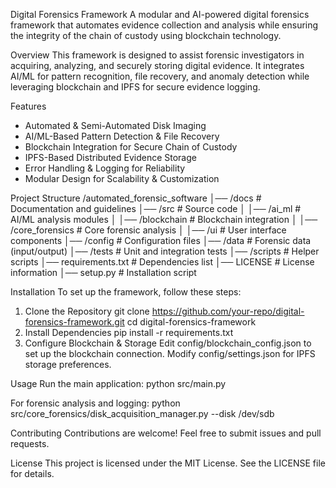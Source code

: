 Digital Forensics Framework
A modular and AI-powered digital forensics framework that automates evidence collection and analysis while ensuring the integrity of the chain of custody using blockchain technology.

Overview
This framework is designed to assist forensic investigators in acquiring, analyzing, and securely storing digital evidence. It integrates AI/ML for pattern recognition, file recovery, and anomaly detection while leveraging blockchain and IPFS for secure evidence logging.

Features
- Automated & Semi-Automated Disk Imaging
- AI/ML-Based Pattern Detection & File Recovery
- Blockchain Integration for Secure Chain of Custody
- IPFS-Based Distributed Evidence Storage
- Error Handling & Logging for Reliability
- Modular Design for Scalability & Customization

Project Structure
/automated_forensic_software
│── /docs                     # Documentation and guidelines
│── /src                      # Source code
│   │── /ai_ml                # AI/ML analysis modules
│   │── /blockchain           # Blockchain integration
│   │── /core_forensics       # Core forensic analysis
│   │── /ui                   # User interface components
│── /config                   # Configuration files
│── /data                     # Forensic data (input/output)
│── /tests                    # Unit and integration tests
│── /scripts                  # Helper scripts
│── requirements.txt          # Dependencies list
│── LICENSE                   # License information
│── setup.py                  # Installation script

Installation
To set up the framework, follow these steps:

1. Clone the Repository
git clone https://github.com/your-repo/digital-forensics-framework.git
cd digital-forensics-framework
2. Install Dependencies
pip install -r requirements.txt
3. Configure Blockchain & Storage
Edit config/blockchain_config.json to set up the blockchain connection.
Modify config/settings.json for IPFS storage preferences.

Usage
Run the main application:
python src/main.py

For forensic analysis and logging:
python src/core_forensics/disk_acquisition_manager.py --disk /dev/sdb

Contributing
Contributions are welcome! Feel free to submit issues and pull requests.

License
This project is licensed under the MIT License. See the LICENSE file for details.
